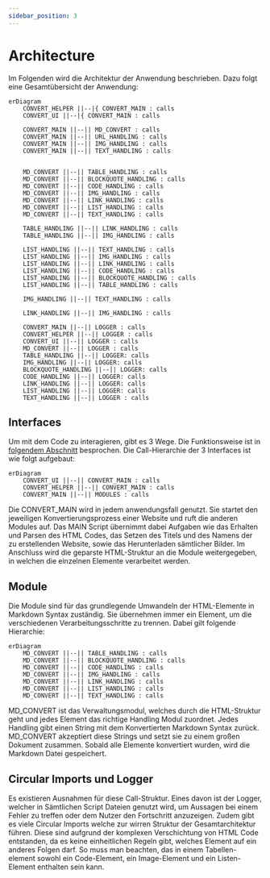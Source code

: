```yaml
---
sidebar_position: 3
---
```

# Architecture

Im Folgenden wird die Architektur der Anwendung beschrieben. Dazu folgt eine Gesamtübersicht der Anwendung:

```mermaid
erDiagram
    CONVERT_HELPER ||--|{ CONVERT_MAIN : calls
    CONVERT_UI ||--|{ CONVERT_MAIN : calls
    
    CONVERT_MAIN ||--|| MD_CONVERT : calls
    CONVERT_MAIN ||--|| URL_HANDLING : calls
    CONVERT_MAIN ||--|| IMG_HANDLING : calls
    CONVERT_MAIN ||--|| TEXT_HANDLING : calls

    
    MD_CONVERT ||--|| TABLE_HANDLING : calls
    MD_CONVERT ||--|| BLOCKQUOTE_HANDLING : calls
    MD_CONVERT ||--|| CODE_HANDLING : calls
    MD_CONVERT ||--|| IMG_HANDLING : calls
    MD_CONVERT ||--|| LINK_HANDLING : calls
    MD_CONVERT ||--|| LIST_HANDLING : calls
    MD_CONVERT ||--|| TEXT_HANDLING : calls
    
    TABLE_HANDLING ||--|| LINK_HANDLING : calls
    TABLE_HANDLING ||--|| IMG_HANDLING : calls
    
    LIST_HANDLING ||--|| TEXT_HANDLING : calls
    LIST_HANDLING ||--|| IMG_HANDLING : calls
    LIST_HANDLING ||--|| LINK_HANDLING : calls
    LIST_HANDLING ||--|| CODE_HANDLING : calls
    LIST_HANDLING ||--|| BLOCKQUOTE_HANDLING : calls
    LIST_HANDLING ||--|| TABLE_HANDLING : calls
    
    IMG_HANDLING ||--|| TEXT_HANDLING : calls
    
    LINK_HANDLING ||--|| IMG_HANDLING : calls
    
    CONVERT_MAIN ||--|| LOGGER : calls
    CONVERT_HELPER ||--|| LOGGER : calls
    CONVERT_UI ||--|| LOGGER : calls
    MD_CONVERT ||--|| LOGGER : calls
    TABLE_HANDLING ||--|| LOGGER: calls
    IMG_HANDLING ||--|| LOGGER: calls
    BLOCKQUOTE_HANDLING ||--|| LOGGER: calls
    CODE_HANDLING ||--|| LOGGER: calls
    LINK_HANDLING ||--|| LOGGER: calls
    LIST_HANDLING ||--|| LOGGER: calls
    TEXT_HANDLING ||--|| LOGGER : calls
```

## Interfaces

Um mit dem Code zu interagieren, gibt es 3 Wege. Die Funktionsweise ist in [folgendem Abschnitt](/docs/Wikipedia2Markdown/Executing/Usage) besprochen. Die Call-Hierarchie der 3 Interfaces ist wie folgt aufgebaut:

```mermaid
erDiagram
    CONVERT_UI ||--|| CONVERT_MAIN : calls
    CONVERT_HELPER ||--|| CONVERT_MAIN : calls
    CONVERT_MAIN ||--|| MODULES : calls
```

Die CONVERT_MAIN wird in jedem anwendungsfall genutzt. Sie startet den jeweiligen Konvertierungsprozess einer Website und ruft die anderen Modules auf. Das MAIN Script übernimmt dabei Aufgaben wie das Erhalten und Parsen des HTML Codes, das Setzen des Titels und des Namens der zu erstellenden Website, sowie das Herunterladen sämtlicher Bilder. Im Anschluss wird die geparste HTML-Struktur an die Module weitergegeben, in welchen die einzelnen Elemente verarbeitet werden.  

## Module

Die Module sind für das grundlegende Umwandeln der HTML-Elemente in Markdown Syntax zuständig. Sie übernehmen immer ein Element, um die verschiedenen Verarbeitungsschritte zu trennen. Dabei gilt folgende Hierarchie:

```mermaid
erDiagram
    MD_CONVERT ||--|| TABLE_HANDLING : calls
    MD_CONVERT ||--|| BLOCKQUOTE_HANDLING : calls
    MD_CONVERT ||--|| CODE_HANDLING : calls
    MD_CONVERT ||--|| IMG_HANDLING : calls
    MD_CONVERT ||--|| LINK_HANDLING : calls
    MD_CONVERT ||--|| LIST_HANDLING : calls
    MD_CONVERT ||--|| TEXT_HANDLING : calls
```

MD_CONVERT ist das Verwaltungsmodul, welches durch die HTML-Struktur geht und jedes Element das richtige Handling Modul zuordnet. Jedes Handling gibt einen String mit dem Konvertierten Markdown Syntax zurück. MD_CONVERT akzeptiert diese Strings und setzt sie zu einem großen Dokument zusammen. Sobald alle Elemente konvertiert wurden, wird die Markdown Datei gespeichert.

## Circular Imports und Logger

Es existieren Ausnahmen für diese Call-Struktur. Eines davon ist der Logger, welcher in Sämtlichen Script Dateien genutzt wird, um Aussagen bei einem Fehler zu treffen oder dem Nutzer den Fortschritt anzuzeigen. Zudem gibt es viele Circular Imports welche zur wirren Struktur der Gesamtarchitektur führen. Diese sind aufgrund der komplexen Verschichtung von HTML Code entstanden, da es keine einheitlichen Regeln gibt, welches Element auf ein anderes Folgen darf. So muss man beachten, das in einem Tabellen-element sowohl ein Code-Element, ein Image-Element und ein Listen-Element enthalten sein kann.